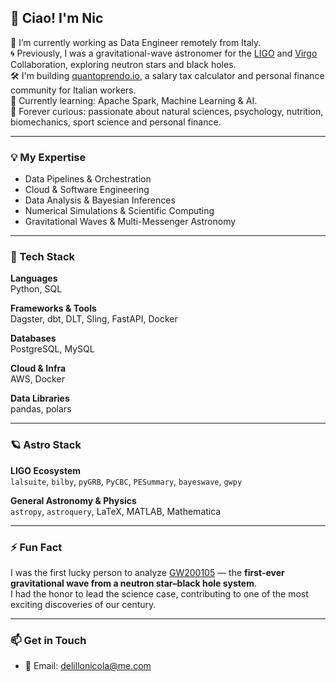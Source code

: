 ## 👋 Ciao! I'm Nic

🚀 I’m currently working as Data Engineer remotely from Italy.  
🌀 Previously, I was a gravitational-wave astronomer for the [LIGO](https://www.ligo.caltech.edu/page/ligo-scientific-collaboration) and [Virgo](https://www.virgo-gw.eu/about/scientific-collaboration) Collaboration, exploring neutron stars and black holes.  
🛠️ I'm building [quantoprendo.io](https://quantoprendo.io), a salary tax calculator and personal finance community for Italian workers.  
🌱 Currently learning: Apache Spark, Machine Learning & AI.  
🧠 Forever curious: passionate about natural sciences, psychology, nutrition, biomechanics, sport science and personal finance.

---

### 💡 My Expertise
- Data Pipelines & Orchestration  
- Cloud & Software Engineering  
- Data Analysis & Bayesian Inferences
- Numerical Simulations & Scientific Computing  
- Gravitational Waves & Multi-Messenger Astronomy

---

### 🧰 Tech Stack

**Languages**  
Python, SQL

**Frameworks & Tools**  
Dagster, dbt, DLT, Sling, FastAPI, Docker

**Databases**  
PostgreSQL, MySQL

**Cloud & Infra**  
AWS, Docker

**Data Libraries**  
pandas, polars

---

### 🪐 Astro Stack

**LIGO Ecosystem**  
`lalsuite`, `bilby`, `pyGRB`, `PyCBC`, `PESummary`, `bayeswave`, `gwpy`

**General Astronomy & Physics**  
`astropy`, `astroquery`, LaTeX, MATLAB, Mathematica

---

### ⚡ Fun Fact

I was the first lucky person to analyze [GW200105](https://arxiv.org/abs/2106.15163) — the **first-ever gravitational wave from a neutron star–black hole system**.  
I had the honor to lead the science case, contributing to one of the most exciting discoveries of our century.

---

### 📫 Get in Touch

- 📧 Email: [delillonicola@me.com](mailto:delillonicola@me.com)
<!--
- 💼 LinkedIn: [linkedin.com/in/yourprofile](https://linkedin.com/in/yourprofile) *(add this if you have one)*  
- 🧪 Projects & Blog: *Coming soon? Add your Substack or blog if available*
-->

